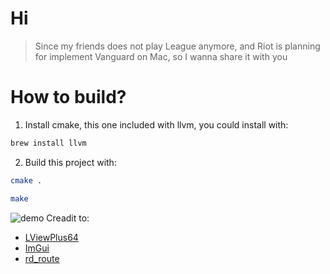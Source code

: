 # Hi
>Since my friends does not play League anymore, and Riot is planning for implement Vanguard on Mac, so I wanna share it with you
# How to build?
1. Install cmake, this one included with llvm, you could install with:
```bash
brew install llvm
```
2. Build this project with:
```bash
cmake .
```
```bash
make
```
![demo](https://i.imgur.com/dW2BwP8.png "demo")
Creadit to:
- [LViewPlus64](https://github.com/ImbaMDT/LViewPlus64)
- [ImGui](https://github.com/ocornut/imgui)
- [rd_route](https://github.com/rodionovd/rd_route)
